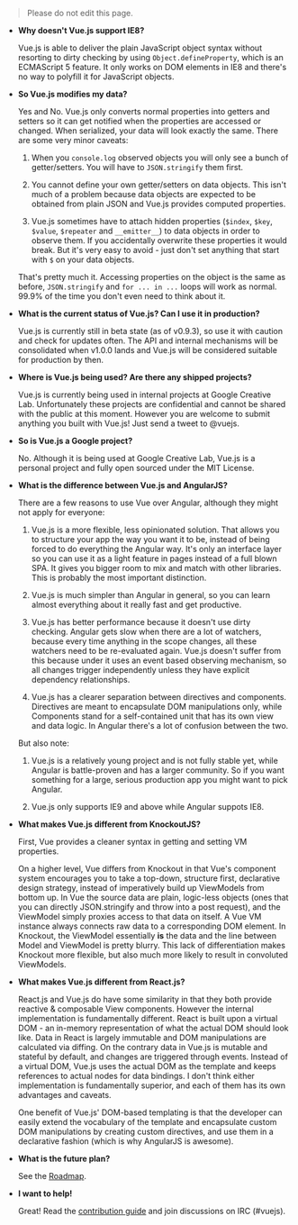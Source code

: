 > Please do not edit this page.

- **Why doesn't Vue.js support IE8?**

    Vue.js is able to deliver the plain JavaScript object syntax without resorting to dirty checking by using `Object.defineProperty`, which is an ECMAScript 5 feature. It only works on DOM elements in IE8 and there's no way to polyfill it for JavaScript objects.

- **So Vue.js modifies my data?**

    Yes and No. Vue.js only converts normal properties into getters and setters so it can get notified when the properties are accessed or changed. When serialized, your data will look exactly the same. There are some very minor caveats:

    1. When you `console.log` observed objects you will only see a bunch of getter/setters. You will have to `JSON.stringify` them first.

    2. You cannot define your own getter/setters on data objects. This isn't much of a problem because data objects are expected to be obtained from plain JSON and Vue.js provides computed properties.

    3. Vue.js sometimes have to attach hidden properties (`$index`, `$key`, `$value`, `$repeater` and `__emitter__`) to data objects in order to observe them. If you accidentally overwrite these properties it would break. But it's very easy to avoid - just don't set anything that start with `$` on your data objects.

    That's pretty much it. Accessing properties on the object is the same as before, `JSON.stringify` and `for ... in ...` loops will work as normal. 99.9% of the time you don't even need to think about it.

- **What is the current status of Vue.js? Can I use it in production?**

    Vue.js is currently still in beta state (as of v0.9.3), so use it with caution and check for updates often. The API and internal mechanisms will be consolidated when v1.0.0 lands and Vue.js will be considered suitable for production by then.

- **Where is Vue.js being used? Are there any shipped projects?**

    Vue.js is currently being used in internal projects at Google Creative Lab. Unfortunately these projects are confidential and cannot be shared with the public at this moment. However you are welcome to submit anything you built with Vue.js! Just send a tweet to @vuejs.

- **So is Vue.js a Google project?**

    No. Although it is being used at Google Creative Lab, Vue.js is a personal project and fully open sourced under the MIT License.

- **What is the difference between Vue.js and AngularJS?**

    There are a few reasons to use Vue over Angular, although they might not apply for everyone:

    1. Vue.js is a more flexible, less opinionated solution. That allows you to structure your app the way you want it to be, instead of being forced to do everything the Angular way. It's only an interface layer so you can use it as a light feature in pages instead of a full blown SPA. It gives you bigger room to mix and match with other libraries. This is probably the most important distinction.

    2. Vue.js is much simpler than Angular in general, so you can learn almost everything about it really fast and get productive.

    3. Vue.js has better performance because it doesn't use dirty checking. Angular gets slow when there are a lot of watchers, because every time anything in the scope changes, all these watchers need to be re-evaluated again. Vue.js doesn't suffer from this because under it uses an event based observing mechanism, so all changes trigger independently unless they have explicit dependency relationships.

    4. Vue.js has a clearer separation between directives and components. Directives are meant to encapsulate DOM manipulations only, while Components stand for a self-contained unit that has its own view and data logic. In Angular there's a lot of confusion between the two.

    But also note:

    1. Vue.js is a relatively young project and is not fully stable yet, while Angular is battle-proven and has a larger community. So if you want something for a large, serious production app you might want to pick Angular.

    2. Vue.js only supports IE9 and above while Angular suppots IE8.

- **What makes Vue.js different from KnockoutJS?**

    First, Vue provides a cleaner syntax in getting and setting VM properties.

    On a higher level, Vue differs from Knockout in that Vue's component system encourages you to take a top-down, structure first, declarative design strategy, instead of imperatively build up ViewModels from bottom up. In Vue the source data are plain, logic-less objects (ones that you can directly JSON.stringify and throw into a post request), and the ViewModel simply proxies access to that data on itself. A Vue VM instance always connects raw data to a corresponding DOM element. In Knockout, the ViewModel essentially **is** the data and the line between Model and ViewModel is pretty blurry. This lack of differentiation makes Knockout more flexible, but also much more likely to result in convoluted ViewModels.

- **What makes Vue.js different from React.js?**

    React.js and Vue.js do have some similarity in that they both provide reactive & composable View components. However the internal implementation is fundamentally different. React is built upon a virtual DOM - an in-memory representation of what the actual DOM should look like. Data in React is largely immutable and DOM manipulations are calculated via diffing. On the contrary data in Vue.js is mutable and stateful by default, and changes are triggered through events. Instead of a virtual DOM, Vue.js uses the actual DOM as the template and keeps references to actual nodes for data bindings. I don't think either implementation is fundamentally superior, and each of them has its own advantages and caveats.

    One benefit of Vue.js' DOM-based templating is that the developer can easily extend the vocabulary of the template and encapsulate custom DOM manipulations by creating custom directives, and use them in a declarative fashion (which is why AngularJS is awesome).

- **What is the future plan?**

    See the [Roadmap](https://github.com/yyx990803/vue/issues/78).

- **I want to help!**

    Great! Read the [contribution guide](https://github.com/yyx990803/vue/blob/master/CONTRIBUTING.md) and join discussions on IRC (#vuejs).